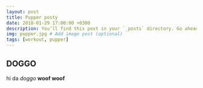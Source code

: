 ```yaml
---
layout: post
title: Pupper posty
date: 2018-01-29 17:00:00 +0300
description: You’ll find this post in your `_posts` directory. Go ahead and edit it and re-build the site to see your changes. # Add post description (optional)
img: pupper.jpg # Add image post (optional)
tags: [workout, pupper]
---
```


## DOGGO

hi da *doggo* **woof woof**